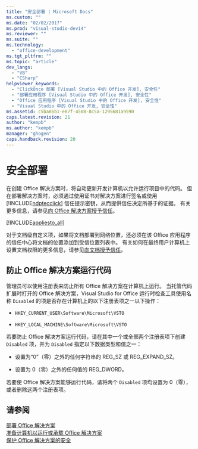```yaml
---
title: "安全部署 | Microsoft Docs"
ms.custom: ""
ms.date: "02/02/2017"
ms.prod: "visual-studio-dev14"
ms.reviewer: ""
ms.suite: ""
ms.technology: 
  - "office-development"
ms.tgt_pltfrm: ""
ms.topic: "article"
dev_langs: 
  - "VB"
  - "CSharp"
helpviewer_keywords: 
  - "ClickOnce 部署 [Visual Studio 中的 Office 开发], 安全性"
  - "部署应用程序 [Visual Studio 中的 Office 开发], 安全性"
  - "Office 应用程序 [Visual Studio 中的 Office 开发], 安全性"
  - "Visual Studio 中的 Office 开发, 安全性"
ms.assetid: c5ba86b1-e87f-4508-8c5a-1295681a9590
caps.latest.revision: 21
author: "kempb"
ms.author: "kempb"
manager: "ghogen"
caps.handback.revision: 20
---
```

# 安全部署
  在创建 Office 解决方案时，将自动更新开发计算机以允许运行项目中的代码。  但在部署解决方案时，必须通过使用证书对解决方案进行签名或使用 [!INCLUDE[ndptecclick](../vsto/includes/ndptecclick-md.md)] 信任提示密钥，从而提供信任决定所基于的证据。  有关更多信息，请参见[向 Office 解决方案授予信任](../vsto/granting-trust-to-office-solutions.md)。  
  
 [!INCLUDE[appliesto_all](../vsto/includes/appliesto-all-md.md)]  
  
 对于文档级自定义项，如果将文档部署到网络位置，还必须在该 Office 应用程序的信任中心将文档的位置添加到受信位置列表中。  有关如何在最终用户计算机上设置文档权限的更多信息，请参见[向文档授予信任](../vsto/granting-trust-to-documents.md)。  
  
## 防止 Office 解决方案运行代码  
 管理员可以使用注册表来防止所有 Office 解决方案在计算机上运行。  当托管代码扩展时打开的 Office 解决方案，Visual Studio for Office 运行时检查工具使用名称 `Disabled` 的项是否存在计算机上的以下注册表项之一以下操作：  
  
-   `HKEY_CURRENT_USER\Software\Microsoft\VSTO`  
  
-   `HKEY_LOCAL_MACHINE\Software\Microsoft\VSTO`  
  
 若要防止 Office 解决方案运行代码，请在其中一个或全部两个注册表项下创建 `Disabled` 项，并为 `Disabled` 指定以下数据类型和值之一：  
  
-   设置为“0”（零）之外的任何字符串的 REG\_SZ 或 REG\_EXPAND\_SZ。  
  
-   设置为 0（零）之外的任何值的 REG\_DWORD。  
  
 若要使 Office 解决方案能够运行代码，请将两个 `Disabled` 项均设置为 0（零），或者删除这两个注册表项。  
  
## 请参阅  
 [部署 Office 解决方案](../vsto/deploying-an-office-solution.md)   
 [准备计算机以运行或承载 Office 解决方案](http://msdn.microsoft.com/zh-cn/be1b173f-7261-4d74-aa4e-94ccd43db8d8)   
 [保护 Office 解决方案的安全](../vsto/securing-office-solutions.md)  
  
  